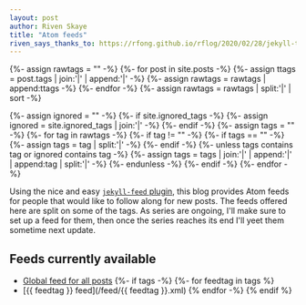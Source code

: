 ```yaml
---
layout: post
author: Riven Skaye
title: "Atom feeds"
riven_says_thanks_to: https://rfong.github.io/rflog/2020/02/28/jekyll-tags/
---
```

{%- assign rawtags = "" -%}
{%- for post in site.posts -%}
  {%- assign ttags = post.tags | join:'|' | append:'|' -%}
  {%- assign rawtags = rawtags | append:ttags -%}
{%- endfor -%}
{%- assign rawtags = rawtags | split:'|' | sort -%}

{%- assign ignored = "" -%}
{%- if site.ignored_tags -%}
  {%- assign ignored = site.ignored_tags | join:'|' -%}
{%- endif -%}
{%- assign tags = "" -%}
{%- for tag in rawtags -%}
  {%- if tag != "" -%}
    {%- if tags == "" -%}
      {%- assign tags = tag | split:'|' -%}
    {%- endif -%}
    {%- unless tags contains tag or ignored contains tag -%}
      {%- assign tags = tags | join:'|' | append:'|' | append:tag | split:'|' -%}
    {%- endunless -%}
  {%- endif -%}
{%- endfor -%}

Using the nice and easy [`jekyll-feed` plugin](https://github.com/jekyll/jekyll-feed), this blog provides Atom feeds for people that would like to follow along for new posts. The feeds offered here are split on some of the tags. As series are ongoing, I'll make sure to set up a feed for them, then once the series reaches its end I'll yeet them sometime next update.

## Feeds currently available

- [Global feed for all posts](/feed.xml)
{%- if tags -%}
  {%- for feedtag in tags %}
- [{{ feedtag }} feed](/feed/{{ feedtag }}.xml)
  {% endfor -%}
{% endif %}
